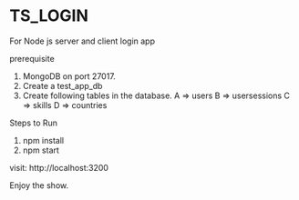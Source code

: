 # TS_LOGIN
For Node js server and client login app

prerequisite

1. MongoDB on port 27017.
2. Create a test_app_db
3. Create following tables in the database.
  A => users
  B => usersessions
  C => skills
  D => countries

Steps to Run

1. npm install
2. npm start

visit: http://localhost:3200

Enjoy the show. 

  
  


